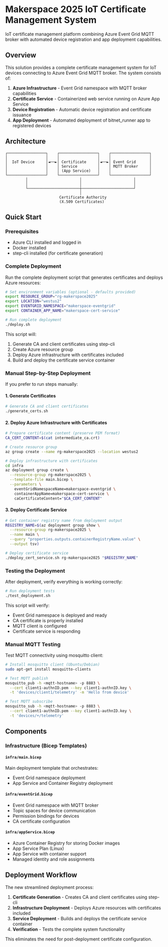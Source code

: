 # Makerspace 2025 IoT Certificate Management System

IoT certificate management platform combining Azure Event Grid MQTT broker with automated device registration and app deployment capabilities.

## Overview

This solution provides a complete certificate management system for IoT devices connecting to Azure Event Grid MQTT broker. The system consists of:

1. **Azure Infrastructure** - Event Grid namespace with MQTT broker capabilities
2. **Certificate Service** - Containerized web service running on Azure App Service  
3. **Device Registration** - Automatic device registration and certificate issuance
4. **App Deployment** - Automated deployment of bitnet_runner app to registered devices

## Architecture

```shell
┌─────────────────┐    ┌─────────────────┐    ┌─────────────────┐
│                 │    │                 │    │                 │
│  IoT Device     │◄──►│ Certificate     │◄──►│ Event Grid      │
│                 │    │ Service         │    │ MQTT Broker     │
│                 │    │ (App Service)   │    │                 │
└─────────────────┘    └─────────────────┘    └─────────────────┘
         │                       │                       │
         │                       │                       │
         └───────────────────────┼───────────────────────┘
                                 │
                        Certificate Authority
                        (X.509 Certificates)
```

## Quick Start

### Prerequisites

- Azure CLI installed and logged in
- Docker installed
- step-cli installed (for certificate generation)

### Complete Deployment

Run the complete deployment script that generates certificates and deploys Azure resources:

```bash
# Set environment variables (optional - defaults provided)
export RESOURCE_GROUP="rg-makerspace2025"
export LOCATION="westus2"
export EVENTGRID_NAMESPACE="makerspace-eventgrid"
export CONTAINER_APP_NAME="makerspace-cert-service"

# Run complete deployment
./deploy.sh
```

This script will:

1. Generate CA and client certificates using step-cli
2. Create Azure resource group
3. Deploy Azure infrastructure with certificates included
4. Build and deploy the certificate service container

### Manual Step-by-Step Deployment

If you prefer to run steps manually:

#### 1. Generate Certificates

```bash
# Generate CA and client certificates
./generate_certs.sh
```

#### 2. Deploy Azure Infrastructure with Certificates

```bash
# Prepare certificate content (preserve PEM format)
CA_CERT_CONTENT=$(cat intermediate_ca.crt)

# Create resource group
az group create --name rg-makerspace2025 --location westus2

# Deploy infrastructure with certificates
cd infra
az deployment group create \
  --resource-group rg-makerspace2025 \
  --template-file main.bicep \
  --parameters \
    eventGridNamespaceName=makerspace-eventgrid \
    containerAppName=makerspace-cert-service \
    caCertificateContent="$CA_CERT_CONTENT"
```

#### 3. Deploy Certificate Service

```bash
# Get container registry name from deployment output
REGISTRY_NAME=$(az deployment group show \
  --resource-group rg-makerspace2025 \
  --name main \
  --query "properties.outputs.containerRegistryName.value" \
  --output tsv)

# Deploy certificate service
./deploy_cert_service.sh rg-makerspace2025 "$REGISTRY_NAME"
```

### Testing the Deployment

After deployment, verify everything is working correctly:

```bash
# Run deployment tests
./test_deployment.sh
```

This script will verify:

- Event Grid namespace is deployed and ready
- CA certificate is properly installed
- MQTT client is configured
- Certificate service is responding

### Manual MQTT Testing

Test MQTT connectivity using mosquitto client:

```bash
# Install mosquitto client (Ubuntu/Debian)
sudo apt-get install mosquitto-clients

# Test MQTT publish
mosquitto_pub -h <mqtt-hostname> -p 8883 \
  --cert client1-authnID.pem --key client1-authnID.key \
  -t 'devices/client1/telemetry' -m 'Hello from device'

# Test MQTT subscribe
mosquitto_sub -h <mqtt-hostname> -p 8883 \
  --cert client1-authnID.pem --key client1-authnID.key \
  -t 'devices/+/telemetry'
```

## Components

### Infrastructure (Bicep Templates)

#### `infra/main.bicep`

Main deployment template that orchestrates:

- Event Grid namespace deployment
- App Service and Container Registry deployment

#### `infra/eventGrid.bicep`

- Event Grid namespace with MQTT broker
- Topic spaces for device communication  
- Permission bindings for devices
- CA certificate configuration

#### `infra/appService.bicep`

- Azure Container Registry for storing Docker images
- App Service Plan (Linux)
- App Service with container support
- Managed identity and role assignments

## Deployment Workflow

The new streamlined deployment process:

1. **Certificate Generation** - Creates CA and client certificates using step-cli
2. **Infrastructure Deployment** - Deploys Azure resources with certificates included
3. **Service Deployment** - Builds and deploys the certificate service container
4. **Verification** - Tests the complete system functionality

This eliminates the need for post-deployment certificate configuration.
